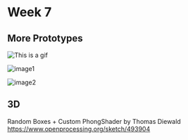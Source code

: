 # Week 7

## More Prototypes

![This is a gif](https://github.com/KristineGudmundsen/CodeWords/raw/master/SKO/Week%207/LayersGif.gif)

![image1](https://github.com/KristineGudmundsen/CodeWords/raw/master/SKO/Week%207/Layers.png)

![image2](https://github.com/KristineGudmundsen/CodeWords/raw/master/SKO/Week%207/3D.png)

## 3D
Random Boxes + Custom PhongShader by Thomas Diewald https://www.openprocessing.org/sketch/493904

